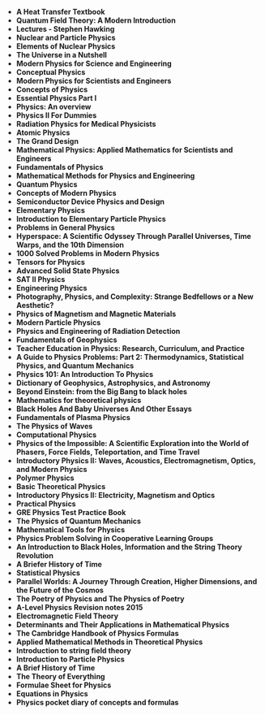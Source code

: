 <ul>

                             

 <li><b><a target="_blank" href="https://github.com/manjunath5496/Engineering-Books/blob/master/enb(1).pdf" style="text-decoration:none;">A Heat Transfer Textbook</a></b></li>

 <li><b><a target="_blank" href="https://github.com/manjunath5496/Engineering-Books/blob/master/enb(2).pdf" style="text-decoration:none;">Quantum Field Theory: A Modern Introduction</a></b></li>

<li><b><a target="_blank" href="https://github.com/manjunath5496/Engineering-Books/blob/master/enb(3).pdf" style="text-decoration:none;">Lectures - Stephen Hawking </a></b></li>
 <li><b><a target="_blank" href="https://github.com/manjunath5496/Engineering-Books/blob/master/enb(4).pdf" style="text-decoration:none;">Nuclear and Particle Physics</a></b></li>                              
<li><b><a target="_blank" href="https://github.com/manjunath5496/Engineering-Books/blob/master/enb(5).pdf" style="text-decoration:none;">Elements of Nuclear Physics</a></b></li>
<li><b><a target="_blank" href="https://github.com/manjunath5496/Engineering-Books/blob/master/enb(6).pdf" style="text-decoration:none;">The Universe in a Nutshell</a></b></li>
 <li><b><a target="_blank" href="https://github.com/manjunath5496/Engineering-Books/blob/master/enb(7).pdf" style="text-decoration:none;">Modern Physics for Science and Engineering</a></b></li>

 <li><b><a target="_blank" href="https://github.com/manjunath5496/Engineering-Books/blob/master/enb(8).pdf" style="text-decoration:none;"> Conceptual Physics </a></b></li>
 
  <li><b><a target="_blank" href="https://github.com/manjunath5496/Engineering-Books/blob/master/enb(9).pdf" style="text-decoration:none;"> Modern Physics for Scientists and Engineers</a></b></li>
                              
 <li><b><a target="_blank" href="https://github.com/manjunath5496/Engineering-Books/blob/master/enb(10).pdf" style="text-decoration:none;">Concepts of Physics </a></b></li>                              

<li><b><a target="_blank" href="https://github.com/manjunath5496/Engineering-Books/blob/master/enb(12).pdf" style="text-decoration:none;">Essential Physics Part I</a></b></li>
<li><b><a target="_blank" href="https://github.com/manjunath5496/Engineering-Books/blob/master/enb(13).pdf" style="text-decoration:none;">Physics: An overview</a></b></li>
                              
<li><b><a target="_blank" href="https://github.com/manjunath5496/Engineering-Books/blob/master/enb(14).pdf" style="text-decoration:none;">Physics II For Dummies</a></b></li>
<li><b><a target="_blank" href="https://github.com/manjunath5496/Engineering-Books/blob/master/enb(15).pdf" style="text-decoration:none;">Radiation Physics for Medical Physicists</a></b></li>



<li><b><a target="_blank" href="https://github.com/manjunath5496/Engineering-Books/blob/master/enb(16).pdf" style="text-decoration:none;">Atomic Physics</a></b></li>

  <li><b><a target="_blank" href="https://github.com/manjunath5496/Engineering-Books/blob/master/enb(17).pdf" style="text-decoration:none;">The Grand Design</a></b></li>   
  
<li><b><a target="_blank" href="https://github.com/manjunath5496/Engineering-Books/blob/master/enb(18).pdf" style="text-decoration:none;">Mathematical Physics: Applied Mathematics for Scientists and Engineers</a></b></li> 
<li><b><a target="_blank" href="https://github.com/manjunath5496/Engineering-Books/blob/master/enb(19).pdf" style="text-decoration:none;">Fundamentals of Physics</a></b></li> 

<li><b><a target="_blank" href="https://github.com/manjunath5496/Engineering-Books/blob/master/enb(20).pdf" style="text-decoration:none;">Mathematical Methods for Physics and Engineering </a></b></li>

<li><b><a target="_blank" href="https://github.com/manjunath5496/Engineering-Books/blob/master/enb(21).pdf" style="text-decoration:none;">Quantum Physics</a></b></li>
<li><b><a target="_blank" href="https://github.com/manjunath5496/Engineering-Books/blob/master/enb(22).pdf" style="text-decoration:none;">Concepts of Modern Physics</a></b></li> 
 <li><b><a target="_blank" href="https://github.com/manjunath5496/Engineering-Books/blob/master/enb(23).pdf" style="text-decoration:none;">Semiconductor Device Physics and Design</a></b></li>
 

   <li><b><a target="_blank" href="https://github.com/manjunath5496/Engineering-Books/blob/master/enb(24).pdf" style="text-decoration:none;">Elementary Physics</a></b></li>
 
   <li><b><a target="_blank" href="https://github.com/manjunath5496/Engineering-Books/blob/master/enb(25).pdf" style="text-decoration:none;">Introduction to Elementary Particle Physics</a></b></li>                              
 <li><b><a target="_blank" href="https://github.com/manjunath5496/Engineering-Books/blob/master/enb(26).pdf" style="text-decoration:none;">Problems in General Physics</a></b></li>
  <li><b><a target="_blank" href="https://github.com/manjunath5496/Engineering-Books/blob/master/enb(27).pdf" style="text-decoration:none;">Hyperspace: A Scientific Odyssey Through Parallel Universes, Time Warps, and the 10th Dimension</a></b></li>
   
 
   <li><b><a target="_blank" href="https://github.com/manjunath5496/Engineering-Books/blob/master/enb(28).pdf" style="text-decoration:none;">1000 Solved Problems in Modern Physics </a></b></li>
 
   <li><b><a target="_blank" href="https://github.com/manjunath5496/Engineering-Books/blob/master/enb(29).pdf" style="text-decoration:none;">Tensors for Physics </a></b></li>                              

  <li><b><a target="_blank" href="https://github.com/manjunath5496/Engineering-Books/blob/master/enb(30).pdf" style="text-decoration:none;">Advanced Solid State Physics</a></b></li>
 
   <li><b><a target="_blank" href="https://github.com/manjunath5496/Engineering-Books/blob/master/enb(31).pdf" style="text-decoration:none;">SAT II Physics</a></b></li> 
    <li><b><a target="_blank" href="https://github.com/manjunath5496/Engineering-Books/blob/master/enb(32).pdf" style="text-decoration:none;">Engineering Physics</a></b></li> 
    <li><b><a target="_blank" href="https://github.com/manjunath5496/Engineering-Books/blob/master/enb(33).pdf" style="text-decoration:none;">Photography, Physics, and Complexity: Strange Bedfellows or a New Aesthetic?</a></b></li> 
                   
  <li><b><a target="_blank" href="https://github.com/manjunath5496/Engineering-Books/blob/master/enb(34).pdf" style="text-decoration:none;">Physics of Magnetism and Magnetic Materials</a></b></li> 
 
  <li><b><a target="_blank" href="https://github.com/manjunath5496/Engineering-Books/blob/master/enb(35).pdf" style="text-decoration:none;">Modern Particle Physics</a></b></li> 
    <li><b><a target="_blank" href="https://github.com/manjunath5496/Engineering-Books/blob/master/enb(36).pdf" style="text-decoration:none;">Physics and Engineering of Radiation Detection</a></b></li> 
  
 
<li><b><a target="_blank" href="https://github.com/manjunath5496/Engineering-Books/blob/master/enb(37).pdf" style="text-decoration:none;">Fundamentals of Geophysics</a></b></li>
 <li><b><a target="_blank" href="https://github.com/manjunath5496/Engineering-Books/blob/master/enb(38).pdf" style="text-decoration:none;">Teacher Education in Physics: Research, Curriculum, and Practice</a></b></li>
<li><b><a target="_blank" href="https://github.com/manjunath5496/Engineering-Books/blob/master/enb(39).pdf" style="text-decoration:none;">A Guide to Physics Problems: Part 2: Thermodynamics, Statistical Physics, and Quantum Mechanics</a></b></li>
 <li><b><a target="_blank" href="https://github.com/manjunath5496/Engineering-Books/blob/master/enb(40).pdf" style="text-decoration:none;">Physics 101: An Introduction To Physics</a></b></li>                              
<li><b><a target="_blank" href="https://github.com/manjunath5496/Engineering-Books/blob/master/enb(41).pdf" style="text-decoration:none;">Dictionary of Geophysics, Astrophysics, and Astronomy</a></b></li>
<li><b><a target="_blank" href="https://github.com/manjunath5496/Engineering-Books/blob/master/enb(42).pdf" style="text-decoration:none;">Beyond Einstein: from the Big Bang to black holes </a></b></li>
 
  <li><b><a target="_blank" href="https://github.com/manjunath5496/Engineering-Books/blob/master/enb(43).pdf" style="text-decoration:none;">Mathematics for theoretical physics</a></b></li>
 <li><b><a target="_blank" href="https://github.com/manjunath5496/Engineering-Books/blob/master/enb(44).pdf" style="text-decoration:none;">Black Holes And Baby Universes And Other Essays  </a></b></li>
   <li><b><a target="_blank" href="https://github.com/manjunath5496/Engineering-Books/blob/master/enb(45).pdf" style="text-decoration:none;">Fundamentals of Plasma Physics</a></b></li>
                            
<li><b><a target="_blank" href="https://github.com/manjunath5496/Engineering-Books/blob/master/enb(46).pdf" style="text-decoration:none;">The Physics of Waves</a></b></li>

<li><b><a target="_blank" href="https://github.com/manjunath5496/Engineering-Books/blob/master/enb(47).pdf" style="text-decoration:none;">Computational Physics</a></b></li>

<li><b><a target="_blank" href="https://github.com/manjunath5496/Engineering-Books/blob/master/enb(48).pdf" style="text-decoration:none;">Physics of the Impossible: A Scientific Exploration into the World of Phasers, Force Fields, Teleportation, and Time Travel </a></b></li>
                              
<li><b><a target="_blank" href="https://github.com/manjunath5496/Engineering-Books/blob/master/enb(49).pdf" style="text-decoration:none;">Introductory Physics II: Waves, Acoustics, Electromagnetism, Optics, and Modern Physics</a></b></li>
<li><b><a target="_blank" href="https://github.com/manjunath5496/Engineering-Books/blob/master/enb(50).pdf" style="text-decoration:none;">Polymer Physics </a></b></li>

<li><b><a target="_blank" href="https://github.com/manjunath5496/Engineering-Books/blob/master/enb(51).pdf" style="text-decoration:none;">Basic Theoretical Physics </a></b></li>



<li><b><a target="_blank" href="https://github.com/manjunath5496/Engineering-Books/blob/master/enb(53).pdf" style="text-decoration:none;">Introductory Physics II: Electricity, Magnetism and Optics</a></b></li>

<li><b><a target="_blank" href="https://github.com/manjunath5496/Engineering-Books/blob/master/enb(54).pdf" style="text-decoration:none;">Practical Physics </a></b></li>



<li><b><a target="_blank" href="https://github.com/manjunath5496/Engineering-Books/blob/master/enb(56).pdf" style="text-decoration:none;"> GRE Physics Test Practice Book</a></b></li>

<li><b><a target="_blank" href="https://github.com/manjunath5496/Engineering-Books/blob/master/enb(57).pdf" style="text-decoration:none;">The Physics of Quantum Mechanics  </a></b></li>

<li><b><a target="_blank" href="https://github.com/manjunath5496/Engineering-Books/blob/master/enb(58).pdf" style="text-decoration:none;">Mathematical Tools for Physics  </a></b></li>



 <li><b><a target="_blank" href="https://github.com/manjunath5496/Engineering-Books/blob/master/enb(59).pdf" style="text-decoration:none;">Physics Problem Solving in Cooperative Learning Groups </a></b></li>

 <li><b><a target="_blank" href="https://github.com/manjunath5496/Engineering-Books/blob/master/enb(60).pdf" style="text-decoration:none;">An Introduction to Black Holes, Information and the String Theory Revolution</a></b></li>

 <li><b><a target="_blank" href="https://github.com/manjunath5496/Engineering-Books/blob/master/enb(62).pdf" style="text-decoration:none;">A Briefer History of Time</a></b></li>                              
<li><b><a target="_blank" href="https://github.com/manjunath5496/Engineering-Books/blob/master/enb(63).pdf" style="text-decoration:none;">Statistical Physics </a></b></li>
<li><b><a target="_blank" href="https://github.com/manjunath5496/Engineering-Books/blob/master/enb(64).pdf" style="text-decoration:none;">Parallel Worlds: A Journey Through Creation, Higher Dimensions, and the Future of the Cosmos</a></b></li>
 <li><b><a target="_blank" href="https://github.com/manjunath5496/Engineering-Books/blob/master/enb(65).pdf" style="text-decoration:none;">The Poetry of Physics and The Physics of Poetry</a></b></li>

 <li><b><a target="_blank" href="https://github.com/manjunath5496/Engineering-Books/blob/master/enb(66).pdf" style="text-decoration:none;"> A-Level Physics Revision notes 2015 </a></b></li>
                              
 <li><b><a target="_blank" href="https://github.com/manjunath5496/Engineering-Books/blob/master/enb(67).pdf" style="text-decoration:none;">Electromagnetic Field Theory </a></b></li>                              
<li><b><a target="_blank" href="https://github.com/manjunath5496/Engineering-Books/blob/master/enb(68).pdf" style="text-decoration:none;">Determinants and Their Applications in Mathematical Physics</a></b></li>
<li><b><a target="_blank" href="https://github.com/manjunath5496/Engineering-Books/blob/master/enb(69).pdf" style="text-decoration:none;">The Cambridge Handbook of Physics Formulas</a></b></li>
<li><b><a target="_blank" href="https://github.com/manjunath5496/Engineering-Books/blob/master/enb(70).pdf" style="text-decoration:none;">Applied Mathematical Methods in Theoretical Physics</a></b></li>
                              
<li><b><a target="_blank" href="https://github.com/manjunath5496/Engineering-Books/blob/master/enb(71).pdf" style="text-decoration:none;">Introduction to string field theory</a></b></li>
<li><b><a target="_blank" href="https://github.com/manjunath5496/Engineering-Books/blob/master/enb(72).pdf" style="text-decoration:none;">Introduction to Particle Physics</a></b></li>



<li><b><a target="_blank" href="https://github.com/manjunath5496/Engineering-Books/blob/master/enb(73).pdf" style="text-decoration:none;">A Brief History of Time</a></b></li>

  <li><b><a target="_blank" href="https://github.com/manjunath5496/Engineering-Books/blob/master/enb(74).pdf" style="text-decoration:none;">The Theory of Everything</a></b></li>   
  
<li><b><a target="_blank" href="https://github.com/manjunath5496/Engineering-Books/blob/master/enb(75).pdf" style="text-decoration:none;">Formulae Sheet for Physics</a></b></li> 
<li><b><a target="_blank" href="https://github.com/manjunath5496/Engineering-Books/blob/master/enb(76).pdf" style="text-decoration:none;">Equations in Physics</a></b></li> 

<li><b><a target="_blank" href="https://github.com/manjunath5496/Engineering-Books/blob/master/enb(78).pdf" style="text-decoration:none;">Physics pocket diary of concepts and formulas </a></b></li>




</ul>
